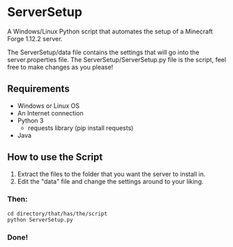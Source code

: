 # ServerSetup

A Windows/Linux Python script that automates the setup of a Minecraft Forge 1.12.2 server.

The ServerSetup/data file contains the settings that will go into the server.properties file.
The ServerSetup/ServerSetup.py file is the script, feel free to make changes as you please!

## Requirements

- Windows or Linux OS
- An Internet connection
- Python 3
  - requests library (pip install requests)
- Java

## How to use the Script

1. Extract the files to the folder that you want the server to install in.
2. Edit the "data" file and change the settings around to your liking.

### Then:
```
cd directory/that/has/the/script
python ServerSetup.py
```

### Done!
